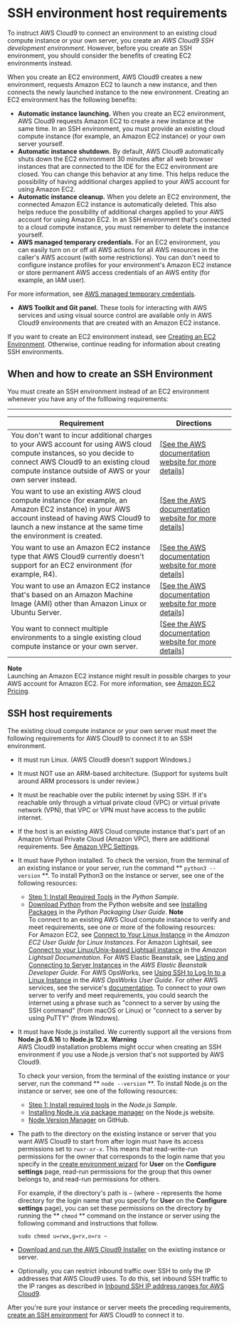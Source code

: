 # SSH environment host requirements<a name="ssh-settings"></a>

To instruct AWS Cloud9 to connect an environment to an existing cloud compute instance or your own server, you create an *AWS Cloud9 SSH development environment*\. However, before you create an SSH environment, you should consider the benefits of creating EC2 environments instead\. 

When you create an EC2 environment, AWS Cloud9 creates a new environment, requests Amazon EC2 to launch a new instance, and then connects the newly launched instance to the new environment\. Creating an EC2 environment has the following benefits:
+  **Automatic instance launching\.** When you create an EC2 environment, AWS Cloud9 requests Amazon EC2 to create a new instance at the same time\. In an SSH environment, you must provide an existing cloud compute instance \(for example, an Amazon EC2 instance\) or your own server yourself\.
+  **Automatic instance shutdown\.** By default, AWS Cloud9 automatically shuts down the EC2 environment 30 minutes after all web browser instances that are connected to the IDE for the EC2 environment are closed\. You can change this behavior at any time\. This helps reduce the possibility of having additional charges applied to your AWS account for using Amazon EC2\.
+  **Automatic instance cleanup\.** When you delete an EC2 environment, the connected Amazon EC2 instance is automatically deleted\. This also helps reduce the possibility of additional charges applied to your AWS account for using Amazon EC2\. In an SSH environment that's connected to a cloud compute instance, you must remember to delete the instance yourself\.
+  **AWS managed temporary credentials\.** For an EC2 environment, you can easily turn on or off all AWS actions for all AWS resources in the caller's AWS account \(with some restrictions\)\. You can don't need to configure instance profiles for your environment's Amazon EC2 instance or store permanent AWS access credentials of an AWS entity \(for example, an IAM user\)\.

  For more information, see [AWS managed temporary credentials](security-iam.md#auth-and-access-control-temporary-managed-credentials)\.
+  **AWS Toolkit and Git panel\.** These tools for interacting with AWS services and using visual source control are available only in AWS Cloud9 environments that are created with an Amazon EC2 instance\.

If you want to create an EC2 environment instead, see [Creating an EC2 Environment](create-environment-main.md)\. Otherwise, continue reading for information about creating SSH environments\.

## When and how to create an SSH Environment<a name="when-and-how-to-create-an-envsshtitle"></a>

You must create an SSH environment instead of an EC2 environment whenever you have any of the folllowing requirements:


****  

|  **Requirement**  |  **Directions**  | 
| --- | --- | 
|  You don't want to incur additional charges to your AWS account for using AWS cloud compute instances, so you decide to connect AWS Cloud9 to an existing cloud compute instance outside of AWS or your own server instead\.  |  [\[See the AWS documentation website for more details\]](http://docs.aws.amazon.com/cloud9/latest/user-guide/ssh-settings.html)  | 
|  You want to use an existing AWS cloud compute instance \(for example, an Amazon EC2 instance\) in your AWS account instead of having AWS Cloud9 to launch a new instance at the same time the environment is created\.  |  [\[See the AWS documentation website for more details\]](http://docs.aws.amazon.com/cloud9/latest/user-guide/ssh-settings.html)  | 
|  You want to use an Amazon EC2 instance type that AWS Cloud9 currently doesn't support for an EC2 environment \(for example, R4\)\.  |  [\[See the AWS documentation website for more details\]](http://docs.aws.amazon.com/cloud9/latest/user-guide/ssh-settings.html)  | 
|  You want to use an Amazon EC2 instance that's based on an Amazon Machine Image \(AMI\) other than Amazon Linux or Ubuntu Server\.  |  [\[See the AWS documentation website for more details\]](http://docs.aws.amazon.com/cloud9/latest/user-guide/ssh-settings.html)  | 
|  You want to connect multiple environments to a single existing cloud compute instance or your own server\.  |  [\[See the AWS documentation website for more details\]](http://docs.aws.amazon.com/cloud9/latest/user-guide/ssh-settings.html)  | 

**Note**  
Launching an Amazon EC2 instance might result in possible charges to your AWS account for Amazon EC2\. For more information, see [Amazon EC2 Pricing](https://aws.amazon.com/ec2/pricing/)\.

## SSH host requirements<a name="ssh-settings-requirements"></a>

The existing cloud compute instance or your own server must meet the following requirements for AWS Cloud9 to connect it to an SSH environment\.
+ It must run Linux\. \(AWS Cloud9 doesn't support Windows\.\)
+ It must NOT use an ARM\-based architecture\. \(Support for systems built around ARM processors is under review\.\)
+ It must be reachable over the public internet by using SSH\. If it's reachable only through a virtual private cloud \(VPC\) or virtual private network \(VPN\), that VPC or VPN must have access to the public internet\.
+ If the host is an existing AWS Cloud compute instance that's part of an Amazon Virtual Private Cloud \(Amazon VPC\), there are additional requirements\. See [Amazon VPC Settings](vpc-settings.md)\.
+ It must have Python installed\. To check the version, from the terminal of an existing instance or your server, run the command ** `python3 --version` **\. To install Python3 on the instance or server, see one of the following resources:
  +  [Step 1: Install Required Tools](sample-python.md#sample-python-install) in the *Python Sample*\.
  +  [Download Python](https://www.python.org/downloads/) from the Python website and see [Installing Packages](https://packaging.python.org/installing/) in the *Python Packaging User Guide*\.
**Note**  
To connect to an existing AWS Cloud compute instance to verify and meet requirements, see one or more of the following resources:  
For Amazon EC2, see [Connect to Your Linux Instance](https://docs.aws.amazon.com/AWSEC2/latest/UserGuide/AccessingInstances.html) in the *Amazon EC2 User Guide for Linux Instances*\.
For Amazon Lightsail, see [Connect to your Linux/Unix\-based Lightsail instance](https://lightsail.aws.amazon.com/ls/docs/how-to/article/lightsail-how-to-connect-to-your-instance-virtual-private-server) in the *Amazon Lightsail Documentation*\.
For AWS Elastic Beanstalk, see [Listing and Connecting to Server Instances](https://docs.aws.amazon.com/elasticbeanstalk/latest/dg/using-features.ec2connect.html) in the *AWS Elastic Beanstalk Developer Guide*\.
For AWS OpsWorks, see [Using SSH to Log In to a Linux Instance](https://docs.aws.amazon.com/opsworks/latest/userguide/workinginstances-ssh.html) in the *AWS OpsWorks User Guide*\.
For other AWS services, see the service's [documentation](https://aws.amazon.com/documentation/)\.
To connect to your own server to verify and meet requirements, you could search the internet using a phrase such as "connect to a server by using the SSH command" \(from macOS or Linux\) or "connect to a server by using PuTTY" \(from Windows\)\.
+ It must have Node\.js installed\. We currently support all the versions from **Node\.js 0\.6\.16** to **Node\.js 12\.x**\.
**Warning**  
AWS Cloud9 installation problems might occur when creating an SSH environment if you use a Node\.js version that's not supported by AWS Cloud9\.

  To check your version, from the terminal of the existing instance or your server, run the command ** `node --version` **\. To install Node\.js on the instance or server, see one of the following resources:
  +  [Step 1: Install required tools](sample-nodejs.md#sample-nodejs-install) in the *Node\.js Sample*\.
  +  [Installing Node\.js via package manager](https://nodejs.org/en/download/package-manager/) on the Node\.js website\.
  +  [Node Version Manager](http://nvm.sh) on GitHub\.
+ The path to the directory on the existing instance or server that you want AWS Cloud9 to start from after login must have its access permissions set to `rwxr-xr-x`\. This means that read\-write\-run permissions for the owner that corresponds to the login name that you specify in the [create environment wizard](create-environment-ssh.md) for **User** on the **Configure settings** page, read\-run permissions for the group that this owner belongs to, and read\-run permissions for others\.

  For example, if the directory's path is `~` \(where `~` represents the home directory for the login name that you specify for **User** on the **Configure settings** page\), you can set these permissions on the directory by running the ** `chmod` ** command on the instance or server using the following command and instructions that follow\.

  ```
  sudo chmod u=rwx,g=rx,o=rx ~
  ```
+  [Download and run the AWS Cloud9 Installer](installer.md#installer-download-run) on the existing instance or server\.
+ Optionally, you can restrict inbound traffic over SSH to only the IP addresses that AWS Cloud9 uses\. To do this, set inbound SSH traffic to the IP ranges as described in [Inbound SSH IP address ranges for AWS Cloud9](ip-ranges.md)\.

After you're sure your instance or server meets the preceding requirements, [create an SSH environment](create-environment-ssh.md) for AWS Cloud9 to connect it to\.